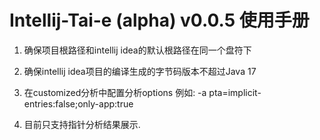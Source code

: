 # Intellij-Tai-e (alpha) v0.0.5 使用手册

1. 确保项目根路径和intellij idea的默认根路径在同一个盘符下

2.  确保intellij idea项目的编译生成的字节码版本不超过Java 17

3.  在customized分析中配置分析options 例如: -a pta=implicit-entries:false;only-app:true

4.  目前只支持指针分析结果展示. 
